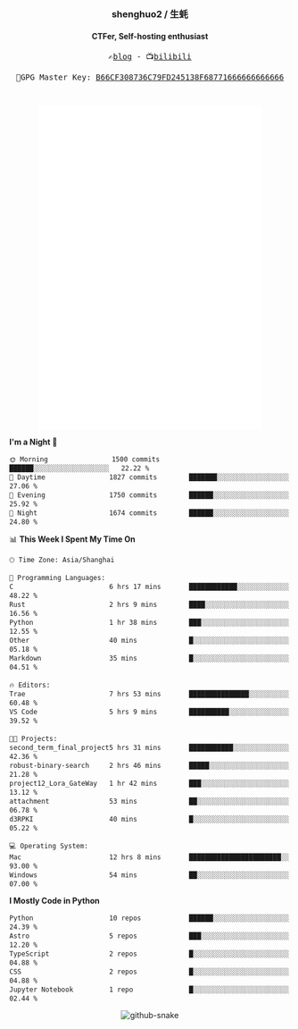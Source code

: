 <h3 align="center"> shenghuo2 / 生蚝 </h3>
<h4 align="center" >CTFer, Self-hosting enthusiast</h3>


<p align="center">
  <samp>
    ✍️<a href="https://blog.shenghuo2.top/">blog</a> -
    📺<a href="https://space.bilibili.com/85894935">bilibili</a>
  </samp>
</p>
<p align="center">
  <samp>
     🔐GPG Master Key: <a align="center" href="https://github.com/shenghuo2.gpg">B66CF308736C79FD245138F68771666666666666</a>
  </samp>
</p>
<br>
<p align="center">
  <a href="https://github.com/shenghuo2">
    <img width="400" align="top" src="https://github.com/shenghuo2/shenghuo2/blob/main/metrics.left.svg" />
  </a>
  <a href="https://github.com/shenghuo2">
    <img width="400" align="top" src="https://github.com/shenghuo2/shenghuo2/blob/main/metrics.right.svg" />
  </a>
</p>


<!--START_SECTION:waka-->
**I'm a Night 🦉** 

```text
🌞 Morning                1500 commits        ██████░░░░░░░░░░░░░░░░░░░   22.22 % 
🌆 Daytime                1827 commits        ███████░░░░░░░░░░░░░░░░░░   27.06 % 
🌃 Evening                1750 commits        ██████░░░░░░░░░░░░░░░░░░░   25.92 % 
🌙 Night                  1674 commits        ██████░░░░░░░░░░░░░░░░░░░   24.80 % 
```


📊 **This Week I Spent My Time On** 

```text
🕑︎ Time Zone: Asia/Shanghai

💬 Programming Languages: 
C                        6 hrs 17 mins       ████████████░░░░░░░░░░░░░   48.22 % 
Rust                     2 hrs 9 mins        ████░░░░░░░░░░░░░░░░░░░░░   16.56 % 
Python                   1 hr 38 mins        ███░░░░░░░░░░░░░░░░░░░░░░   12.55 % 
Other                    40 mins             █░░░░░░░░░░░░░░░░░░░░░░░░   05.18 % 
Markdown                 35 mins             █░░░░░░░░░░░░░░░░░░░░░░░░   04.51 % 

🔥 Editors: 
Trae                     7 hrs 53 mins       ███████████████░░░░░░░░░░   60.48 % 
VS Code                  5 hrs 9 mins        ██████████░░░░░░░░░░░░░░░   39.52 % 

🐱‍💻 Projects: 
second_term_final_project5 hrs 31 mins       ███████████░░░░░░░░░░░░░░   42.36 % 
robust-binary-search     2 hrs 46 mins       █████░░░░░░░░░░░░░░░░░░░░   21.28 % 
project12_Lora_GateWay   1 hr 42 mins        ███░░░░░░░░░░░░░░░░░░░░░░   13.12 % 
attachment               53 mins             ██░░░░░░░░░░░░░░░░░░░░░░░   06.78 % 
d3RPKI                   40 mins             █░░░░░░░░░░░░░░░░░░░░░░░░   05.22 % 

💻 Operating System: 
Mac                      12 hrs 8 mins       ███████████████████████░░   93.00 % 
Windows                  54 mins             ██░░░░░░░░░░░░░░░░░░░░░░░   07.00 % 
```

**I Mostly Code in Python** 

```text
Python                   10 repos            ██████░░░░░░░░░░░░░░░░░░░   24.39 % 
Astro                    5 repos             ███░░░░░░░░░░░░░░░░░░░░░░   12.20 % 
TypeScript               2 repos             █░░░░░░░░░░░░░░░░░░░░░░░░   04.88 % 
CSS                      2 repos             █░░░░░░░░░░░░░░░░░░░░░░░░   04.88 % 
Jupyter Notebook         1 repo              █░░░░░░░░░░░░░░░░░░░░░░░░   02.44 % 
```




<!--END_SECTION:waka-->


<div align="center">
  <picture>
    <source media="(prefers-color-scheme: dark)" srcset="https://gist.githubusercontent.com/shenghuo2/bfce20b14ab0484cef03bae6e60e0b3a/raw/github-snake-dark.svg" />
    <source media="(prefers-color-scheme: light)" srcset="https://gist.githubusercontent.com/shenghuo2/bfce20b14ab0484cef03bae6e60e0b3a/raw/github-snake.svg" />
    <img alt="github-snake" src="https://gist.githubusercontent.com/shenghuo2/bfce20b14ab0484cef03bae6e60e0b3a/raw/github-snake.svg" />
  </picture>
</div>

<!--
**shenghuo2/shenghuo2** is a ✨ _special_ ✨ repository because its `README.md` (this file) appears on your GitHub profile.

Here are some ideas to get you started:

- 🔭 I’m currently working on ...
- 🌱 I’m currently learning ...
- 👯 I’m looking to collaborate on ...
- 🤔 I’m looking for help with ...
- 💬 Ask me about ...
- 📫 How to reach me: ...
- 😄 Pronouns: ...
- ⚡ Fun fact: ...
-->
